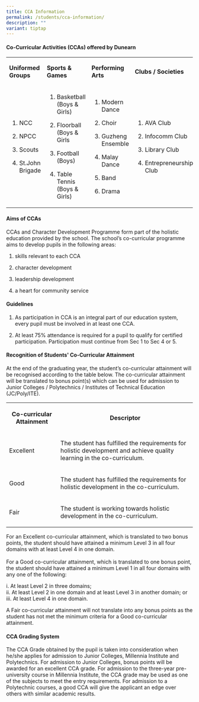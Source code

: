```yaml
---
title: CCA Information
permalink: /students/cca-information/
description: ""
variant: tiptap
---
```

<h4><strong>Co-Curricular Activities (CCAs) offered by Dunearn</strong></h4><table><tbody><tr><td rowspan="1" colspan="1"><p><strong>Uniformed Groups</strong></p></td><td rowspan="1" colspan="1"><p><strong>Sports &amp; Games</strong></p></td><td rowspan="1" colspan="1"><p><strong>Performing Arts</strong></p></td><td rowspan="1" colspan="1"><p><strong>Clubs / Societies</strong></p></td></tr><tr><td rowspan="1" colspan="1"><ol data-tight="true" class="tight"><li><p>NCC</p></li><li><p>NPCC</p></li><li><p>Scouts</p></li><li><p>St.John Brigade</p></li></ol></td><td rowspan="1" colspan="1"><ol data-tight="true" class="tight"><li><p>Basketball (Boys &amp; Girls)</p></li><li><p>Floorball<br>(Boys &amp; Girls</p></li><li><p>Football (Boys)</p></li><li><p>Table Tennis (Boys &amp; Girls)</p></li></ol></td><td rowspan="1" colspan="1"><ol data-tight="true" class="tight"><li><p>Modern Dance</p></li><li><p>Choir</p></li><li><p>Guzheng Ensemble</p></li><li><p>Malay Dance</p></li><li><p>Band</p></li><li><p>Drama</p></li></ol></td><td rowspan="1" colspan="1"><ol data-tight="true" class="tight"><li><p>AVA Club</p></li><li><p>Infocomm Club</p></li><li><p>Library Club</p></li><li><p>Entrepreneurship Club</p></li></ol></td></tr></tbody></table><h4><strong>Aims of CCAs</strong></h4><p>CCAs and Character Development Programme form part of the holistic education provided by the school. The school’s co-curricular programme aims to develop pupils in the following areas:</p><ol data-tight="true" class="tight"><li><p>skills relevant to each CCA</p></li><li><p>character development</p></li><li><p>leadership development</p></li><li><p>a heart for community service</p></li></ol><h4><strong>Guidelines</strong></h4><ol data-tight="true" class="tight"><li><p>As participation in CCA is an integral part of our education system, every pupil must be involved in at least one CCA.</p></li><li><p>At least 75% attendance is required for a pupil to qualify for certified participation. Participation must continue from Sec 1 to Sec 4 or 5.</p></li></ol><h4><strong>Recognition of Students' Co-Curricular Attainment</strong></h4><p>At the end of the graduating year, the student’s co-curricular attainment will be recognised according to the table below. The co-curricular attainment will be translated to bonus point(s) which can be used for admission to Junior Colleges / Polytechnics / Institutes of Technical Education (JC/Poly/ITE).</p><table><tbody><tr><th rowspan="1" colspan="1"><p>Co-curricular Attainment</p></th><th rowspan="1" colspan="1"><p>Descriptor</p></th></tr><tr><td rowspan="1" colspan="1"><p>Excellent&nbsp;</p></td><td rowspan="1" colspan="1"><p>The student has fulfilled the requirements for holistic development and achieve quality learning in the co-curriculum.&nbsp;</p></td></tr><tr><td rowspan="1" colspan="1"><p>Good</p></td><td rowspan="1" colspan="1"><p>The student has fulfilled the requirements for holistic development in the co-curriculum.&nbsp;</p></td></tr><tr><td rowspan="1" colspan="1"><p>Fair</p></td><td rowspan="1" colspan="1"><p>The student is working towards holistic development in the co-curriculum.&nbsp;</p></td></tr></tbody></table><p>For an Excellent co-curricular attainment, which is translated to two bonus points, the student should have attained a minimum Level 3 in all four domains with at least Level 4 in one domain.<br><br>For a Good co-curricular attainment, which is translated to one bonus point, the student should have attained a minimum Level 1 in all four domains with any one of the following:</p><p>i. At least Level 2 in three domains;<br>ii. At least Level 2 in one domain and at least Level 3 in another domain; or<br>iii. At least Level 4 in one domain.</p><p>A Fair co-curricular attainment will not translate into any bonus points as the student has not met the minimum criteria for a Good co-curricular attainment.</p><h4><strong>CCA Grading System</strong></h4><p>The CCA Grade obtained by the pupil is taken into consideration when he/she applies for admission to Junior Colleges, Millennia Institute and Polytechnics. For admission to Junior Colleges, bonus points will be awarded for an excellent CCA grade. For admission to the three-year pre-university course in Millennia Institute, the CCA grade may be used as one of the subjects to meet the entry requirements. For admission to a Polytechnic courses, a good CCA will give the applicant an edge over others with similar academic results.</p>